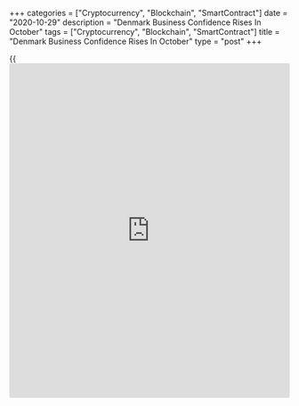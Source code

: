 +++
categories = ["Cryptocurrency", "Blockchain", "SmartContract"]
date = "2020-10-29"
description = "Denmark Business Confidence Rises In October"
tags = ["Cryptocurrency", "Blockchain", "SmartContract"]
title = "Denmark Business Confidence Rises In October"
type = "post"
+++

{{<iframe id="large-banner" src="https://www.bounty.group/#slide=27.0" width="100%" height="600" scrolling="no" style="border: 0px solid rgb(216, 221, 230); border-radius: 3px;">}}

Denmark's [business][1] confidence improved in October, figures from
Statistics Denmark showed on Thursday.

The industrial confidence index improved to -7 in October from -11 in
the previous month.

The overall business confidence rose to 90.1 in October from 87.1 in
September.

The confidence index in the construction sector rose to -9 in October
from -7 in the previous month.

The morale in the services sector was -14 in October, same as seen in
the preceding month.

The retail sector confidence index fell to 11 in October from 12 in the
prior month.

For comments and feedback [contact](https://www.playgroundfx.com/contact/): editorial@rtt[news](https://www.letsplayfx.com/blog/forex-news-website/).com

[Economic News][2]

 **What parts of the world are seeing the best (and worst) economic
performances lately? Click[here][3] to check out our [Econ Scorecard][3]
and find out! See up-to-the-moment [ranking](https://www.playgroundfx.com/blog/crypto-exchange-ranking/)s for the best and worst
performers in [GDP][3], [unemployment rate][4], [inflation][5] and much
more.**

   1. www.rtt[news](https://www.letsplayfx.com/blog/forex-news-website/).com/Content/Business.aspx
   2. www.rtt[news](https://www.letsplayfx.com/blog/forex-news-website/).com/Content/EconomicNews.aspx
   3. www.rtt[news](https://www.letsplayfx.com/blog/forex-news-website/).com/economic-scorecard/world-rank/GDP/highest-performance.aspx
   4. www.rtt[news](https://www.letsplayfx.com/blog/forex-news-website/).com/economic-scorecard/world-rank/unemployment-rate/lowest-performance.aspx
   5. www.rtt[news](https://www.letsplayfx.com/blog/forex-news-website/).com/economic-scorecard/world-rank/CPI/highest-performance.aspx